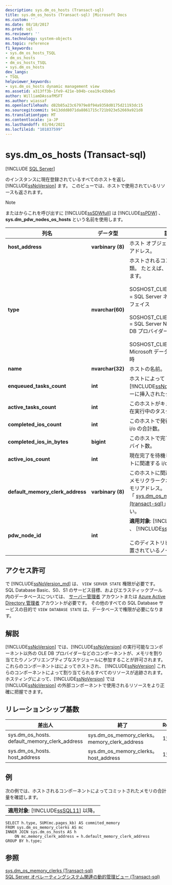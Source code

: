 ```yaml
---
description: sys.dm_os_hosts (Transact-sql)
title: sys.dm_os_hosts (Transact-sql) |Microsoft Docs
ms.custom: ''
ms.date: 08/18/2017
ms.prod: sql
ms.reviewer: ''
ms.technology: system-objects
ms.topic: reference
f1_keywords:
- sys.dm_os_hosts_TSQL
- dm_os_hosts
- dm_os_hosts_TSQL
- sys.dm_os_hosts
dev_langs:
- TSQL
helpviewer_keywords:
- sys.dm_os_hosts dynamic management view
ms.assetid: a313ff3b-1fe9-421e-b94b-cea19c43b0e5
author: WilliamDAssafMSFT
ms.author: wiassaf
ms.openlocfilehash: d82b85a23c67979e8f94a9358d0175d21193dc15
ms.sourcegitcommit: 9413ddd8071da8861715c721b923e52669a921d8
ms.translationtype: MT
ms.contentlocale: ja-JP
ms.lasthandoff: 03/04/2021
ms.locfileid: "101837599"
---
```

# <a name="sysdm_os_hosts-transact-sql"></a>sys.dm_os_hosts (Transact-sql)
[!INCLUDE [SQL Server](../../includes/applies-to-version/sqlserver.md)]

  のインスタンスに現在登録されているすべてのホストを返し [!INCLUDE[ssNoVersion](../../includes/ssnoversion-md.md)] ます。 このビューでは、ホストで使用されているリソースも返されます。  
  
> [!NOTE]  
>  またはからこれを呼び出すに [!INCLUDE[ssSDWfull](../../includes/sssdwfull-md.md)] は [!INCLUDE[ssPDW](../../includes/sspdw-md.md)] 、 **sys.dm_pdw_nodes_os_hosts** という名前を使用します。  
  
|列名|データ型|説明|  
|-----------------|---------------|-----------------|  
|**host_address**|**varbinary (8)**|ホスト オブジェクトの内部メモリ アドレス。|  
|**type**|**nvarchar(60)**|ホストされるコンポーネントの種類。 たとえば、次のように入力します。<br /><br /> SOSHOST_CLIENTID_SERVERSNI = SQL Server ネイティブインターフェイス<br /><br /> SOSHOST_CLIENTID_SQLOLEDB = SQL Server Native Client OLE DB プロバイダー<br /><br /> SOSHOST_CLIENTID_MSDART = Microsoft データアクセスの実行時|  
|**name**|**nvarchar(32)**|ホストの名前。|  
|**enqueued_tasks_count**|**int**|ホストによって [!INCLUDE[ssNoVersion](../../includes/ssnoversion-md.md)] のキューに挿入されたタスクの合計数。|  
|**active_tasks_count**|**int**|このホストがキューに配置した現在実行中のタスクの数。|  
|**completed_ios_count**|**int**|このホストで発行され、完了した i/o の合計数。|  
|**completed_ios_in_bytes**|**bigint**|このホストで完了した i/o の合計バイト数。|  
|**active_ios_count**|**int**|現在完了を待機しているこのホストに関連する i/o 要求の合計数。|  
|**default_memory_clerk_address**|**varbinary (8)**|このホストに関連付けられているメモリクラークオブジェクトのメモリアドレス。 詳細については、「 [sys.dm_os_memory_clerks &#40;transact-sql&#41;](../../relational-databases/system-dynamic-management-views/sys-dm-os-memory-clerks-transact-sql.md)」を参照してください。|  
|**pdw_node_id**|**int**|**適用対象**: [!INCLUDE[ssSDWfull](../../includes/sssdwfull-md.md)] 、 [!INCLUDE[ssPDW](../../includes/sspdw-md.md)]<br /><br /> このディストリビューションが配置されているノードの識別子。|  
  
## <a name="permissions"></a>アクセス許可

で [!INCLUDE[ssNoVersion_md](../../includes/ssnoversion-md.md)] は、 `VIEW SERVER STATE` 権限が必要です。   
SQL Database Basic、S0、S1 のサービス目標、およびエラスティックプール内のデータベースについては、 [サーバー管理者](/azure/azure-sql/database/logins-create-manage#existing-logins-and-user-accounts-after-creating-a-new-database) アカウントまたは [Azure Active Directory 管理者](/azure/azure-sql/database/authentication-aad-overview#administrator-structure) アカウントが必要です。 その他のすべての SQL Database サービスの目的で `VIEW DATABASE STATE` は、データベースで権限が必要になります。   

## <a name="remarks"></a>解説  
 [!INCLUDE[ssNoVersion](../../includes/ssnoversion-md.md)] では、[!INCLUDE[ssNoVersion](../../includes/ssnoversion-md.md)] の実行可能なコンポーネント以外の OLE DB プロバイダーなどのコンポーネントが、メモリを割り当てたりノンプリエンプティブなスケジュールに参加することが許可されます。 これらのコンポーネントはによってホストされ、 [!INCLUDE[ssNoVersion](../../includes/ssnoversion-md.md)] これらのコンポーネントによって割り当てられるすべてのリソースが追跡されます。 ホスティングによって、[!INCLUDE[ssNoVersion](../../includes/ssnoversion-md.md)] では [!INCLUDE[ssNoVersion](../../includes/ssnoversion-md.md)] の外部コンポーネントで使用されるリソースをより正確に把握できます。  
  
## <a name="relationship-cardinalities"></a>リレーションシップ基数  
  
|差出人|終了|Relationship|  
|----------|--------|------------------|  
|sys.dm_os_hosts. default_memory_clerk_address|sys.dm_os_memory_clerks。 memory_clerk_address|1対1|  
|sys.dm_os_hosts. host_address|sys.dm_os_memory_clerks。 host_address|1対1|  
  
## <a name="examples"></a>例  
 次の例では、ホストされるコンポーネントによってコミットされたメモリの合計量を確認します。  
  
||  
|-|  
|**適用対象**: [!INCLUDE[ssSQL11](../../includes/sssql11-md.md)] 以降。|  
  
```  
SELECT h.type, SUM(mc.pages_kb) AS commited_memory  
FROM sys.dm_os_memory_clerks AS mc   
INNER JOIN sys.dm_os_hosts AS h   
    ON mc.memory_clerk_address = h.default_memory_clerk_address  
GROUP BY h.type;  
```  
  
## <a name="see-also"></a>参照  

 [sys.dm_os_memory_clerks &#40;Transact-sql&#41;](../../relational-databases/system-dynamic-management-views/sys-dm-os-memory-clerks-transact-sql.md)   
 [SQL Server オペレーティングシステム関連の動的管理ビュー &#40;Transact-sql&#41;](../../relational-databases/system-dynamic-management-views/sql-server-operating-system-related-dynamic-management-views-transact-sql.md)  
  
